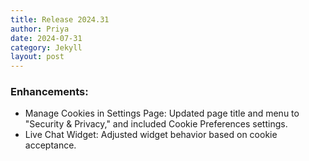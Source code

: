 ```yaml
---
title: Release 2024.31
author: Priya
date: 2024-07-31
category: Jekyll
layout: post
---
```

### Enhancements:
* Manage Cookies in Settings Page: Updated page title and menu to "Security & Privacy," and included Cookie Preferences settings.
* Live Chat Widget: Adjusted widget behavior based on cookie acceptance.